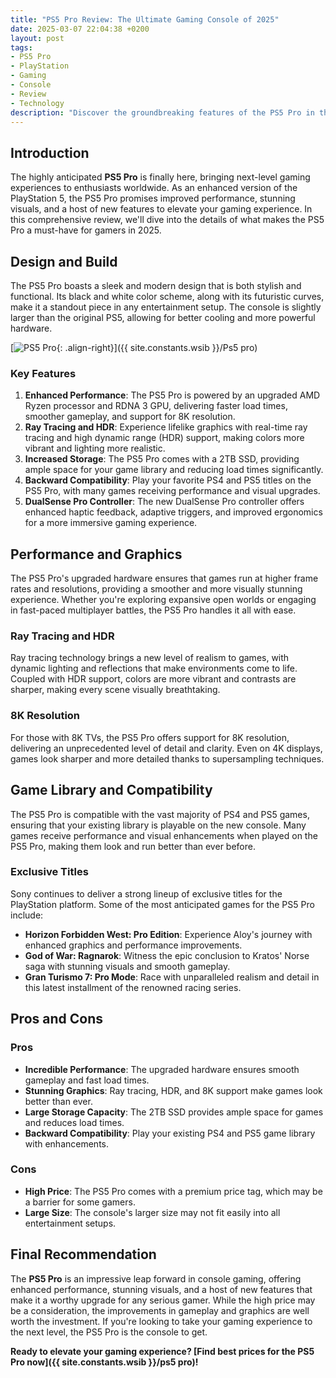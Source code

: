 ```yaml
---
title: "PS5 Pro Review: The Ultimate Gaming Console of 2025"
date: 2025-03-07 22:04:38 +0200
layout: post
tags:
- PS5 Pro
- PlayStation
- Gaming
- Console
- Review
- Technology
description: "Discover the groundbreaking features of the PS5 Pro in this comprehensive review. From enhanced performance to stunning graphics, find out why the PS5 Pro is the ultimate gaming console of 2025."
---
```


## Introduction

The highly anticipated **PS5 Pro** is finally here, bringing next-level gaming experiences to enthusiasts worldwide. As an enhanced version of the PlayStation 5, the PS5 Pro promises improved performance, stunning visuals, and a host of new features to elevate your gaming experience. In this comprehensive review, we'll dive into the details of what makes the PS5 Pro a must-have for gamers in 2025.

## Design and Build

The PS5 Pro boasts a sleek and modern design that is both stylish and functional. Its black and white color scheme, along with its futuristic curves, make it a standout piece in any entertainment setup. The console is slightly larger than the original PS5, allowing for better cooling and more powerful hardware.

[![PS5 Pro](https://imgur.com/unan4KZ){: .align-right}]({{ site.constants.wsib }}/Ps5 pro)

### Key Features

1. **Enhanced Performance**: The PS5 Pro is powered by an upgraded AMD Ryzen processor and RDNA 3 GPU, delivering faster load times, smoother gameplay, and support for 8K resolution.
2. **Ray Tracing and HDR**: Experience lifelike graphics with real-time ray tracing and high dynamic range (HDR) support, making colors more vibrant and lighting more realistic.
3. **Increased Storage**: The PS5 Pro comes with a 2TB SSD, providing ample space for your game library and reducing load times significantly.
4. **Backward Compatibility**: Play your favorite PS4 and PS5 titles on the PS5 Pro, with many games receiving performance and visual upgrades.
5. **DualSense Pro Controller**: The new DualSense Pro controller offers enhanced haptic feedback, adaptive triggers, and improved ergonomics for a more immersive gaming experience.

## Performance and Graphics

The PS5 Pro's upgraded hardware ensures that games run at higher frame rates and resolutions, providing a smoother and more visually stunning experience. Whether you're exploring expansive open worlds or engaging in fast-paced multiplayer battles, the PS5 Pro handles it all with ease.

### Ray Tracing and HDR

Ray tracing technology brings a new level of realism to games, with dynamic lighting and reflections that make environments come to life. Coupled with HDR support, colors are more vibrant and contrasts are sharper, making every scene visually breathtaking.

### 8K Resolution

For those with 8K TVs, the PS5 Pro offers support for 8K resolution, delivering an unprecedented level of detail and clarity. Even on 4K displays, games look sharper and more detailed thanks to supersampling techniques.

## Game Library and Compatibility

The PS5 Pro is compatible with the vast majority of PS4 and PS5 games, ensuring that your existing library is playable on the new console. Many games receive performance and visual enhancements when played on the PS5 Pro, making them look and run better than ever before.

### Exclusive Titles

Sony continues to deliver a strong lineup of exclusive titles for the PlayStation platform. Some of the most anticipated games for the PS5 Pro include:

- **Horizon Forbidden West: Pro Edition**: Experience Aloy's journey with enhanced graphics and performance improvements.
- **God of War: Ragnarok**: Witness the epic conclusion to Kratos' Norse saga with stunning visuals and smooth gameplay.
- **Gran Turismo 7: Pro Mode**: Race with unparalleled realism and detail in this latest installment of the renowned racing series.

## Pros and Cons

### Pros

- **Incredible Performance**: The upgraded hardware ensures smooth gameplay and fast load times.
- **Stunning Graphics**: Ray tracing, HDR, and 8K support make games look better than ever.
- **Large Storage Capacity**: The 2TB SSD provides ample space for games and reduces load times.
- **Backward Compatibility**: Play your existing PS4 and PS5 game library with enhancements.

### Cons

- **High Price**: The PS5 Pro comes with a premium price tag, which may be a barrier for some gamers.
- **Large Size**: The console's larger size may not fit easily into all entertainment setups.

## Final Recommendation

The **PS5 Pro** is an impressive leap forward in console gaming, offering enhanced performance, stunning visuals, and a host of new features that make it a worthy upgrade for any serious gamer. While the high price may be a consideration, the improvements in gameplay and graphics are well worth the investment. If you're looking to take your gaming experience to the next level, the PS5 Pro is the console to get.

**Ready to elevate your gaming experience? [Find best prices for the PS5 Pro now]({{ site.constants.wsib }}/ps5 pro)!**

